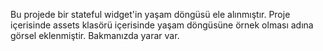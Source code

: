 Bu projede bir stateful widget'in yaşam döngüsü ele alınmıştır.
Proje içerisinde assets klasörü içerisinde yaşam döngüsüne örnek olması adına görsel eklenmiştir. Bakmanızda yarar var.
